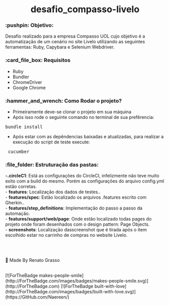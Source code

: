 <h1 align="center">desafio_compasso-livelo</h1>


<h3>:pushpin:	 Objetivo:</h3>
  <p> Desafio realizado para a empresa Compasso UOL cujo objetivo é a automatização de um cenário no site Livelo utilizando as seguintes ferramentas: Ruby, Capybara e Selenium Webdriver. </p>
  
  <h3>:card_file_box: Requisitos</h3>
  
  - Ruby
  - Bundler
  - ChromeDriver
  - Google Chrome

  <h3>:hammer_and_wrench: Como Rodar o projeto?</h3>
  
  - Primeiramente deve-se clonar o projeto em sua máquina
  - Após isso rode o seguinte comando no terminal de sua prefêrencia: 
  <pre>bundle install</pre>
 - Após estar com as depêndencias baixadas e atualizadas, para realizar a execução do script de teste execute:
 <pre> cucumber</pre>
 
 
 <h3>:file_folder: Estruturação das pastas:</h3>
 <p><b>-.circleC1</b>: Está as configurações do CircleCI, infelizmente não teve muito exito com a build do mesmo. Porém as configurações do arquivo config.yml estão corretas.</br>
 - <b>features</b>: Localização dos dados de testes..</br>
 - <b>features/spec</b>: Estão localizado os arquivos .features escrito com Gherkin..</br>
 - <b>features/step_definitions</b>: Implementação do passo a passo da automação.</br>
 - <b>features/support/web/page</b>: Onde estão localizado todas pages do projeto onde foram desenhados com o design pattern: Page Objects.</br>
 - <b>screenshots</b>: Localização dasscreenshot que é tirada após o item escolhido estar no carrinho de compras no website Livelo.</p></br>
</br>

<p> 
	🚀 Made By Renato Grasso
</p>
</br>
[![ForTheBadge makes-people-smile](http://ForTheBadge.com/images/badges/makes-people-smile.svg)](http://ForTheBadge.com)
[![ForTheBadge built-with-love](http://ForTheBadge.com/images/badges/built-with-love.svg)](https://GitHub.com/Naereen/)
